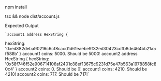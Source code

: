 npm install

tsc && node dist/account.js

Expected Output

    `account1 address HexString {

hexString: '0xed882deba90216c6cf8cacd1d61eaebe9f32ed30423cdfb8de464bb21a5f588b'
}
account1 coins: 5000. Should be 5000!
account2 address HexString {
hexString: '0x58f746f52e906714106af2401c88ef13675c9231d75e47b563a1978858fc80c4'
}
account2 coins: 0. Should be 0!
account1 coins: 4210. Should be 4210!
account2 coins: 717. Should be 717!`

